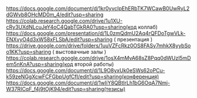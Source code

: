 https://docs.google.com/document/d/1kr0yvcIpEhERbTK7WCawB0UwRyL2dGWvb8OHcMD0m_4/edit?usp=sharing
https://colab.research.google.com/drive/1u1XU-cRy3UXdNLcuJeY4oC4QabTGkRA0?usp=sharing(код коллаб)
https://docs.google.com/presentation/d/1L0zmQdmU2Aq4rQFDoTgwVLk-ENXvyO4d3xW58xFLSbA/edit?usp=sharing ( презентация ) 
https://drive.google.com/drive/folders/1uuVZFcRkz0OS8FASy7mhkX8yybSoo1KK?usp=sharing ( выстовачные залы )
https://colab.research.google.com/drive/1osX4mMvA68sZ8Pqq0dWUzl5mDem5nKnA?usp=sharing(код второй работы)
https://docs.google.com/document/d/1L9O8yxUk0eSWs62oPCu-k59zeNGgXcwFCFGbpUgfCfI/edit?usp=sharing(конференция)
https://docs.google.com/document/d/1wIiY8QBtIrLh1bG6OqA7Nmj-W37RICqF_f4j9tOjK94/edit?usp=sharing(тезисы)
